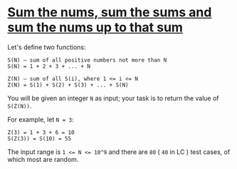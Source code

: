 # [Sum the nums, sum the sums and sum the nums up to that sum](https://www.codewars.com/kata/sum-the-nums-sum-the-sums-and-sum-the-nums-up-to-that-sum "https://www.codewars.com/kata/60d2325592157c0019ee78ed")

Let's define two functions:

```
S(N) — sum of all positive numbers not more than N
S(N) = 1 + 2 + 3 + ... + N

Z(N) — sum of all S(i), where 1 <= i <= N
Z(N) = S(1) + S(2) + S(3) + ... + S(N)
```

You will be given an integer `N` as input; your task is to return the value of `S(Z(N))`.

For example, let `N = 3`:

```
Z(3) = 1 + 3 + 6 = 10
S(Z(3)) = S(10) = 55
```

The input range is `1 <= N <= 10^9` and there are `80` ( `40` in LC ) test cases, of which most are
random.